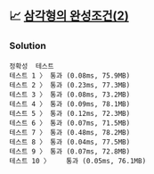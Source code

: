 ## 📈 [삼각형의 완성조건(2)](https://school.programmers.co.kr/learn/courses/30/lessons/120868)

### Solution

```text
정확성  테스트
테스트 1 〉	통과 (0.08ms, 75.9MB)
테스트 2 〉	통과 (0.23ms, 77.3MB)
테스트 3 〉	통과 (0.08ms, 73.2MB)
테스트 4 〉	통과 (0.09ms, 78.1MB)
테스트 5 〉	통과 (0.12ms, 72.3MB)
테스트 6 〉	통과 (0.07ms, 71.5MB)
테스트 7 〉	통과 (0.48ms, 78.2MB)
테스트 8 〉	통과 (0.04ms, 77.5MB)
테스트 9 〉	통과 (0.07ms, 72.8MB)
테스트 10 〉	통과 (0.05ms, 76.1MB)
```